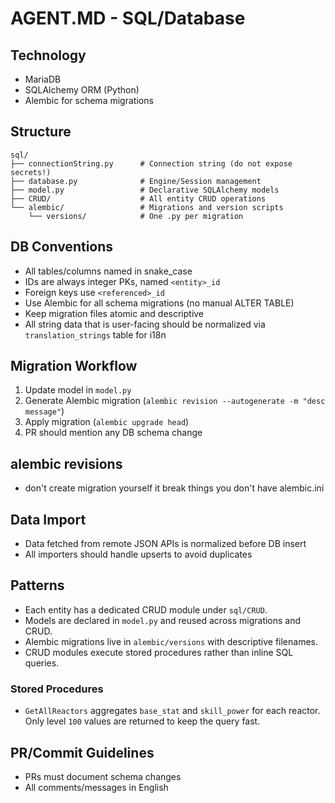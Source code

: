 # AGENT.MD - SQL/Database

## Technology
- MariaDB
- SQLAlchemy ORM (Python)
- Alembic for schema migrations

## Structure
```
sql/
├── connectionString.py      # Connection string (do not expose secrets!)
├── database.py              # Engine/Session management
├── model.py                 # Declarative SQLAlchemy models
├── CRUD/                    # All entity CRUD operations
└── alembic/                 # Migrations and version scripts
    └── versions/            # One .py per migration
```

## DB Conventions
- All tables/columns named in snake_case
- IDs are always integer PKs, named `<entity>_id`
- Foreign keys use `<referenced>_id`
- Use Alembic for all schema migrations (no manual ALTER TABLE)
- Keep migration files atomic and descriptive
- All string data that is user-facing should be normalized via `translation_strings` table for i18n

## Migration Workflow
1. Update model in `model.py`
2. Generate Alembic migration (`alembic revision --autogenerate -m "desc message"`)
3. Apply migration (`alembic upgrade head`)
4. PR should mention any DB schema change

## alembic revisions
- don't create migration yourself it break things you don't have alembic.ini

## Data Import
- Data fetched from remote JSON APIs is normalized before DB insert
- All importers should handle upserts to avoid duplicates

## Patterns
- Each entity has a dedicated CRUD module under `sql/CRUD`.
- Models are declared in `model.py` and reused across migrations and CRUD.
- Alembic migrations live in `alembic/versions` with descriptive filenames.
- CRUD modules execute stored procedures rather than inline SQL queries.

### Stored Procedures
- `GetAllReactors` aggregates `base_stat` and `skill_power` for each reactor.
  Only level `100` values are returned to keep the query fast.

## PR/Commit Guidelines
- PRs must document schema changes
- All comments/messages in English
